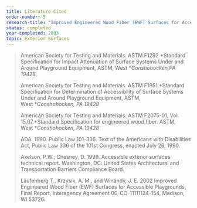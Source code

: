 ```yaml
---
title: Literature Cited
order-number: 5
research-title: "Improved Engineered Wood Fiber (EWF) Surfaces for Accessible Playgrounds"
status: completed
year-completed: 2003
topic: Exterior Surfaces
---
```


> American Society for Testing and Materials. ASTM F1292 *Standard Specification for Impact Attenuation of Surface Systems Under and Around Playground Equipment, ASTM, West **Conshohocken,PA 19428*
>
> American Society for Testing and Materials. ASTM F1951 *Standard Specification for Determination of Accessibility of Surface Systems Under and Around Playground Equipment, ASTM, West **Conshohocken, PA 19428*
>
> American Society for Testing and Materials. ASTM F2075-01, Vol. 15.07.*Standard Specification for engineered wood fiber. ASTM, West **Conshohocken, PA 19428*
>
> ADA. 1990. Public Law 101-336. Text of the Americans with Disabilities Act, Public Law 336 of the 101st Congress, enacted July 26, 1990.
>
> Axelson, P.W.; Chesney, D. 1999. Accessible exterior surfaces technical report. Washington, DC: United States Architectural and Transportation Barriers Compliance Board.
>
> Laufenberg T., Krzysik, A. M., and Winandy, J. E. 2002 Improved Engineered Wood Fiber (EWF) Surfaces for Accessible Playgrounds, Final Report, Interagency Agreement 00-CO-11111124-154, Madison, WI 53726.
